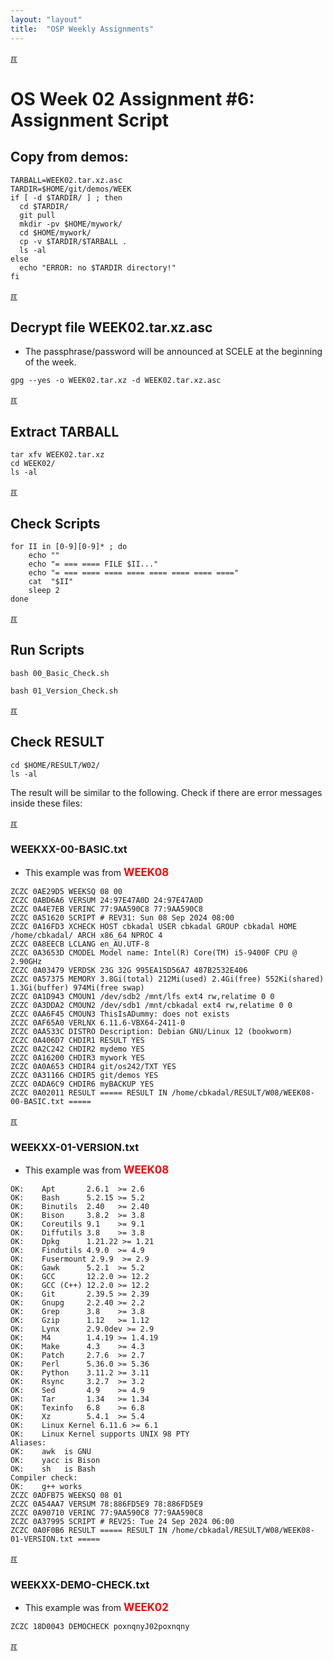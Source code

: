 ```yaml
---
layout: "layout"
title:  "OSP Weekly Assignments"
---
```


[&#x213C;](#idxXXX)<br id="idx000">

# OS Week 02 Assignment #6: Assignment Script

## Copy from demos:
```
TARBALL=WEEK02.tar.xz.asc
TARDIR=$HOME/git/demos/WEEK
if [ -d $TARDIR/ ] ; then
  cd $TARDIR/
  git pull
  mkdir -pv $HOME/mywork/
  cd $HOME/mywork/
  cp -v $TARDIR/$TARBALL .
  ls -al
else
  echo "ERROR: no $TARDIR directory!"
fi

```

[&#x213C;](#)<br id="idx001">
## Decrypt file WEEK02.tar.xz.asc

* The passphrase/password will be announced at SCELE at the beginning of the week.

```
gpg --yes -o WEEK02.tar.xz -d WEEK02.tar.xz.asc

```

[&#x213C;](#)<br id="idx002">
## Extract TARBALL
```
tar xfv WEEK02.tar.xz
cd WEEK02/
ls -al

```

[&#x213C;](#)<br id="idx003">
## Check Scripts
```
for II in [0-9][0-9]* ; do
    echo ""
    echo "= === ==== FILE $II..."
    echo "= === ==== ==== ==== ==== ==== ==== ===="
    cat  "$II"
    sleep 2
done

```

[&#x213C;](#)<br id="idx004">
## Run Scripts
```
bash 00_Basic_Check.sh

bash 01_Version_Check.sh

```

[&#x213C;](#)<br id="idx005">
## Check RESULT
```
cd $HOME/RESULT/W02/
ls -al

```

The result will be similar to the following. Check if there are error messages inside these files:

[&#x213C;](#)<br id="idx006">

### WEEKXX-00-BASIC.txt

* This example was from <span style="color:red; font-weight:bold; font-size:larger;">WEEK08</span>

```
ZCZC 0AE29D5 WEEKSQ 08 00
ZCZC 0ABD6A6 VERSUM 24:97E47A0D 24:97E47A0D
ZCZC 0A4E7EB VERINC 77:9AA590C8 77:9AA590C8
ZCZC 0A51620 SCRIPT # REV31: Sun 08 Sep 2024 08:00
ZCZC 0A16FD3 XCHECK HOST cbkadal USER cbkadal GROUP cbkadal HOME /home/cbkadal/ ARCH x86_64 NPROC 4
ZCZC 0A8EECB LCLANG en_AU.UTF-8
ZCZC 0A3653D CMODEL Model name: Intel(R) Core(TM) i5-9400F CPU @ 2.90GHz
ZCZC 0A03479 VERDSK 23G 32G 995EA15D56A7 487B2532E406
ZCZC 0A57375 MEMORY 3.8Gi(total) 212Mi(used) 2.4Gi(free) 552Ki(shared) 1.3Gi(buffer) 974Mi(free swap)
ZCZC 0A1D943 CMOUN1 /dev/sdb2 /mnt/lfs ext4 rw,relatime 0 0
ZCZC 0A3DDA2 CMOUN2 /dev/sdb1 /mnt/cbkadal ext4 rw,relatime 0 0
ZCZC 0AA6F45 CMOUN3 ThisIsADummy: does not exists
ZCZC 0AF65A0 VERLNX 6.11.6-VBX64-2411-0
ZCZC 0AA533C DISTRO Description: Debian GNU/Linux 12 (bookworm)
ZCZC 0A406D7 CHDIR1 RESULT YES
ZCZC 0A2C242 CHDIR2 mydemo YES
ZCZC 0A16200 CHDIR3 mywork YES
ZCZC 0A0A653 CHDIR4 git/os242/TXT YES
ZCZC 0A31166 CHDIR5 git/demos YES
ZCZC 0ADA6C9 CHDIR6 myBACKUP YES
ZCZC 0A02011 RESULT ===== RESULT IN /home/cbkadal/RESULT/W08/WEEK08-00-BASIC.txt =====

```

[&#x213C;](#)<br id="idx007">

### WEEKXX-01-VERSION.txt

* This example was from <span style="color:red; font-weight:bold; font-size:larger;">WEEK08</span>

```
OK:    Apt       2.6.1  >= 2.6
OK:    Bash      5.2.15 >= 5.2
OK:    Binutils  2.40   >= 2.40
OK:    Bison     3.8.2  >= 3.8
OK:    Coreutils 9.1    >= 9.1
OK:    Diffutils 3.8    >= 3.8
OK:    Dpkg      1.21.22 >= 1.21
OK:    Findutils 4.9.0  >= 4.9
OK:    Fusermount 2.9.9  >= 2.9
OK:    Gawk      5.2.1  >= 5.2
OK:    GCC       12.2.0 >= 12.2
OK:    GCC (C++) 12.2.0 >= 12.2
OK:    Git       2.39.5 >= 2.39
OK:    Gnupg     2.2.40 >= 2.2
OK:    Grep      3.8    >= 3.8
OK:    Gzip      1.12   >= 1.12
OK:    Lynx      2.9.0dev >= 2.9
OK:    M4        1.4.19 >= 1.4.19
OK:    Make      4.3    >= 4.3
OK:    Patch     2.7.6  >= 2.7
OK:    Perl      5.36.0 >= 5.36
OK:    Python    3.11.2 >= 3.11
OK:    Rsync     3.2.7  >= 3.2
OK:    Sed       4.9    >= 4.9
OK:    Tar       1.34   >= 1.34
OK:    Texinfo   6.8    >= 6.8
OK:    Xz        5.4.1  >= 5.4
OK:    Linux Kernel 6.11.6 >= 6.1
OK:    Linux Kernel supports UNIX 98 PTY
Aliases:
OK:    awk  is GNU
OK:    yacc is Bison
OK:    sh   is Bash
Compiler check:
OK:    g++ works
ZCZC 0ADFB75 WEEKSQ 08 01
ZCZC 0A54AA7 VERSUM 78:886FD5E9 78:886FD5E9
ZCZC 0A90710 VERINC 77:9AA590C8 77:9AA590C8
ZCZC 0A37995 SCRIPT # REV25: Tue 24 Sep 2024 06:00
ZCZC 0A0F0B6 RESULT ===== RESULT IN /home/cbkadal/RESULT/W08/WEEK08-01-VERSION.txt =====

```

[&#x213C;](#)<br id="idx008">

### WEEKXX-DEMO-CHECK.txt

* This example was from <span style="color:red; font-weight:bold; font-size:larger;">WEEK02</span>

```
ZCZC 18D0043 DEMOCHECK poxnqnyJ02poxnqny

```

[&#x213C;](#)<br id="idxXXX"><br>

